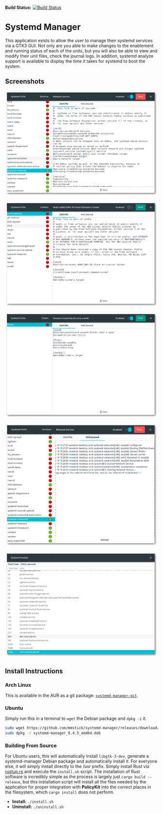 **Build Status:** [![Build Status](https://travis-ci.org/mmstick/systemd-manager.png?branch=master)](https://travis-ci.org/mmstick/systemd-manager)

# Systemd Manager

This application exists to allow the user to manage their systemd services via a GTK3 GUI. Not only are you able to make changes to the enablement and running status of each of the units, but you will also be able to view and modify their unit files, check the journal logs. In addition, systemd analyze support is available to display the time it takes for systemd to boot the system.

## Screenshots

![Services](screenshot-services.png)

![Sockets](screenshot-sockets.png)

![Timers](screenshot-timers.png)

![Journal](screenshot-journal.png)

![Analyze](screenshot-analyze.png)

## Install Instructions

### Arch Linux

This is available in the AUR as a git package: [`systemd-manager-git`](https://aur.archlinux.org/packages/systemd-manager-git/).

### Ubuntu

Simply run this in a terminal to `wget` the Debian package and `dpkg -i` it.

```sh
sudo wget https://github.com/mmstick/systemd-manager/releases/download/0.4.5/systemd-manager_0.4.5_amd64.deb
sudo dpkg -i systemd-manager_0.4.5_amd64.deb
```

### Building From Source

For Ubuntu users, this will automatically install `libgtk-3-dev`, generate a systemd-manager Debian package and automatically install it. For everyone else, it will simply install directly to the /usr prefix. Simply install Rust via [rustup.rs](https://www.rustup.rs/) and execute the `install.sh` script. The installation of Rust software is incredibly simple as the process is largely just `cargo build --release`, but this installation script will install all the files needed by the application for proper integration with **PolicyKit** into the correct places in the filesystem, which `cargo install` does not perform.

- **Install:** `./install.sh`
- **Uninstall:** `./uninstall.sh`
